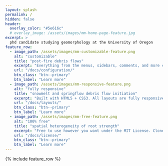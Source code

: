 ```yaml
---
layout: splash
permalink: /
hidden: false
header:
  overlay_color: "#5e616c"
  # overlay_image: /assets/images/mm-home-page-feature.jpg
excerpt: >
  phd candidate studying geomorphology at the University of Oregon
feature_row:
  - image_path: /assets/images/mm-customizable-feature.png
    alt: "customizable"
    title: "post-fire debris flows"
    excerpt: "Everything from the menus, sidebars, comments, and more can be configured or set with YAML Front Matter."
    url: "/docs/configuration/"
    btn_class: "btn--primary"
    btn_label: "Learn more"
  - image_path: /assets/images/mm-responsive-feature.png
    alt: "fully responsive"
    title: "snowmelt and springflow debris flow initiation"
    excerpt: "Built with HTML5 + CSS3. All layouts are fully responsive with helpers to augment your content."
    url: "/docs/layouts/"
    btn_class: "btn--primary"
    btn_label: "Learn more"
  - image_path: /assets/images/mm-free-feature.png
    alt: "100% free"
    title: "spatial heterogeneity of root strength"
    excerpt: "Free to use however you want under the MIT License. Clone it, fork it, customize it... whatever!"
    url: "/docs/license/"
    btn_class: "btn--primary"
    btn_label: "Learn more"      
---
```


{% include feature_row %}
